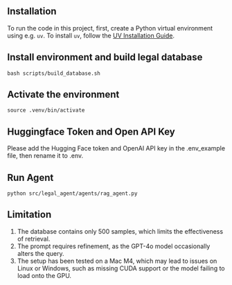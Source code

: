 ## Installation

To run the code in this project, first, create a Python virtual environment using e.g. `uv`.
To install `uv`, follow the [UV Installation Guide](https://docs.astral.sh/uv/getting-started/installation/).

## Install environment and build legal database

```shell
bash scripts/build_database.sh
```
## Activate the environment

```shell
source .venv/bin/activate
```
## Huggingface Token and Open API Key
Please add the Hugging Face token and OpenAI API key in the .env_example file, then rename it to .env.

## Run Agent
```
python src/legal_agent/agents/rag_agent.py
```
## Limitation 
1. The database contains only 500 samples, which limits the effectiveness of retrieval.
2. The prompt requires refinement, as the GPT-4o model occasionally alters the query.
3. The setup has been tested on a Mac M4, which may lead to issues on Linux or Windows, such as missing CUDA support or the model failing to load onto the GPU.